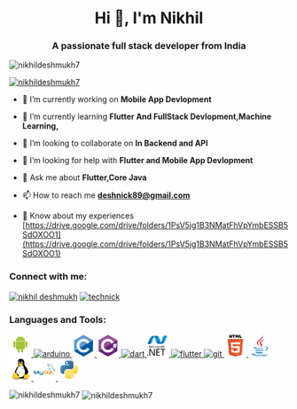 <h1 align="center">Hi 👋, I'm Nikhil</h1>
<h3 align="center">A passionate full stack developer from India</h3>

<p align="left"> <img src="https://komarev.com/ghpvc/?username=nikhildeshmukh7&label=Profile%20views&color=0e75b6&style=flat" alt="nikhildeshmukh7" /> </p>

<p align="left"> <a href="https://github.com/ryo-ma/github-profile-trophy"><img src="https://github-profile-trophy.vercel.app/?username=nikhildeshmukh7" alt="nikhildeshmukh7" /></a> </p>

- 🔭 I’m currently working on **Mobile App Devlopment**

- 🌱 I’m currently learning **Flutter And FullStack Devlopment,Machine Learning,**

- 👯 I’m looking to collaborate on **In Backend and API**

- 🤝 I’m looking for help with **Flutter and Mobile App Devlopment**

- 💬 Ask me about **Flutter,Core Java**

- 📫 How to reach me **deshnick89@gmail.com**

- 📄 Know about my experiences [https://drive.google.com/drive/folders/1PsV5jg1B3NMatFhVpYmbESSB5SdOXOO1](https://drive.google.com/drive/folders/1PsV5jg1B3NMatFhVpYmbESSB5SdOXOO1)

<h3 align="left">Connect with me:</h3>
<p align="left">
<a href="https://linkedin.com/in/nikhil deshmukh" target="blank"><img align="center" src="https://raw.githubusercontent.com/rahuldkjain/github-profile-readme-generator/master/src/images/icons/Social/linked-in-alt.svg" alt="nikhil deshmukh" height="30" width="40" /></a>
<a href="https://www.youtube.com/c/technick" target="blank"><img align="center" src="https://raw.githubusercontent.com/rahuldkjain/github-profile-readme-generator/master/src/images/icons/Social/youtube.svg" alt="technick" height="30" width="40" /></a>
</p>

<h3 align="left">Languages and Tools:</h3>
<p align="left"> <a href="https://developer.android.com" target="_blank" rel="noreferrer"> <img src="https://raw.githubusercontent.com/devicons/devicon/master/icons/android/android-original-wordmark.svg" alt="android" width="40" height="40"/> </a> <a href="https://www.arduino.cc/" target="_blank" rel="noreferrer"> <img src="https://cdn.worldvectorlogo.com/logos/arduino-1.svg" alt="arduino" width="40" height="40"/> </a> <a href="https://www.cprogramming.com/" target="_blank" rel="noreferrer"> <img src="https://raw.githubusercontent.com/devicons/devicon/master/icons/c/c-original.svg" alt="c" width="40" height="40"/> </a> <a href="https://www.w3schools.com/cs/" target="_blank" rel="noreferrer"> <img src="https://raw.githubusercontent.com/devicons/devicon/master/icons/csharp/csharp-original.svg" alt="csharp" width="40" height="40"/> </a> <a href="https://dart.dev" target="_blank" rel="noreferrer"> <img src="https://www.vectorlogo.zone/logos/dartlang/dartlang-icon.svg" alt="dart" width="40" height="40"/> </a> <a href="https://dotnet.microsoft.com/" target="_blank" rel="noreferrer"> <img src="https://raw.githubusercontent.com/devicons/devicon/master/icons/dot-net/dot-net-original-wordmark.svg" alt="dotnet" width="40" height="40"/> </a> <a href="https://flutter.dev" target="_blank" rel="noreferrer"> <img src="https://www.vectorlogo.zone/logos/flutterio/flutterio-icon.svg" alt="flutter" width="40" height="40"/> </a> <a href="https://git-scm.com/" target="_blank" rel="noreferrer"> <img src="https://www.vectorlogo.zone/logos/git-scm/git-scm-icon.svg" alt="git" width="40" height="40"/> </a> <a href="https://www.w3.org/html/" target="_blank" rel="noreferrer"> <img src="https://raw.githubusercontent.com/devicons/devicon/master/icons/html5/html5-original-wordmark.svg" alt="html5" width="40" height="40"/> </a> <a href="https://www.java.com" target="_blank" rel="noreferrer"> <img src="https://raw.githubusercontent.com/devicons/devicon/master/icons/java/java-original.svg" alt="java" width="40" height="40"/> </a> <a href="https://www.linux.org/" target="_blank" rel="noreferrer"> <img src="https://raw.githubusercontent.com/devicons/devicon/master/icons/linux/linux-original.svg" alt="linux" width="40" height="40"/> </a> <a href="https://www.mysql.com/" target="_blank" rel="noreferrer"> <img src="https://raw.githubusercontent.com/devicons/devicon/master/icons/mysql/mysql-original-wordmark.svg" alt="mysql" width="40" height="40"/> </a> <a href="https://www.python.org" target="_blank" rel="noreferrer"> <img src="https://raw.githubusercontent.com/devicons/devicon/master/icons/python/python-original.svg" alt="python" width="40" height="40"/> </a> </p>

<p><img align="left" src="https://github-readme-stats.vercel.app/api/top-langs?username=nikhildeshmukh7&show_icons=true&locale=en&layout=compact" alt="nikhildeshmukh7" /></p>

<p>&nbsp;<img align="center" src="https://github-readme-stats.vercel.app/api?username=nikhildeshmukh7&show_icons=true&locale=en" alt="nikhildeshmukh7" /></p>
